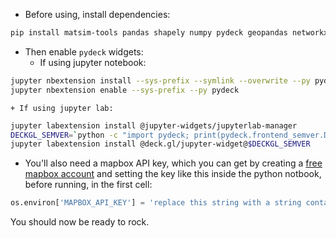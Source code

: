 + Before using, install dependencies: 

``` sh
pip install matsim-tools pandas shapely numpy pydeck geopandas networkx momepy matplotlib jupyter jupyterlab
```

+ Then enable `pydeck` widgets:
    + If using jupyter notebook:

``` sh
jupyter nbextension install --sys-prefix --symlink --overwrite --py pydeck
jupyter nbextension enable --sys-prefix --py pydeck
```

    + If using jupyter lab:

``` sh
jupyter labextension install @jupyter-widgets/jupyterlab-manager
DECKGL_SEMVER=`python -c "import pydeck; print(pydeck.frontend_semver.DECKGL_SEMVER)"`
jupyter labextension install @deck.gl/jupyter-widget@$DECKGL_SEMVER
```

+ You'll also need a mapbox API key, which you can get by creating a [free mapbox account](https://www.mapbox.com/) and setting the key like this inside the python notbook, before running, in the first cell:

``` python
os.environ['MAPBOX_API_KEY'] = 'replace this string with a string containing your key'
```

You should now be ready to rock.
